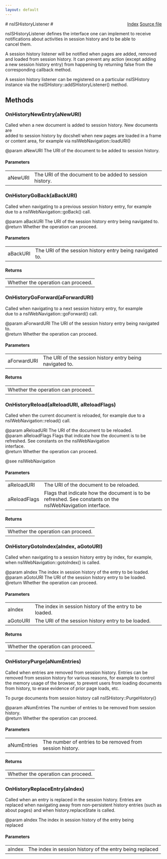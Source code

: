 ```yaml
---
layout: default
---
```

<div class='links' style='float:right'><a href="../index.html">Index</a>
<a href="http://dxr.mozilla.org/mozilla-central/source/docshell/shistory/public/nsISHistoryListener.idl">Source file</a>
</div>
# nsISHistoryListener #
  
nsISHistoryListener defines the interface one can implement to receive  
notifications about activities in session history and to be able to  
cancel them.  
  
A session history listener will be notified when pages are added, removed  
and loaded from session history. It can prevent any action (except adding  
a new session history entry) from happening by returning false from the  
corresponding callback method.  
  
A session history listener can be registered on a particular nsISHistory  
instance via the nsISHistory::addSHistoryListener() method.  
  

## Methods ##

### OnHistoryNewEntry(aNewURI) ###
  
Called when a new document is added to session history. New documents are  
added to session history by docshell when new pages are loaded in a frame  
or content area, for example via nsIWebNavigation::loadURI()  
  
@param aNewURI     The URI of the document to be added to session history.  
  

#### Parameters ####

<table>

<tr>
<td>aNewURI</td>
<td>The URI of the document to be added to session history.  
</td>
</tr>

</table>

### OnHistoryGoBack(aBackURI) ###
  
Called when navigating to a previous session history entry, for example  
due to a nsIWebNavigation::goBack() call.  
  
@param aBackURI    The URI of the session history entry being navigated to.  
@return            Whether the operation can proceed.  
  

#### Parameters ####

<table>

<tr>
<td>aBackURI</td>
<td>The URI of the session history entry being navigated to.  
</td>
</tr>

</table>

#### Returns ####

<table>

<tr>
<td>Whether the operation can proceed.  
</td>
</tr>

</table>

### OnHistoryGoForward(aForwardURI) ###
  
Called when navigating to a next session history entry, for example  
due to a nsIWebNavigation::goForward() call.  
  
@param aForwardURI   The URI of the session history entry being navigated to.  
@return              Whether the operation can proceed.  
  

#### Parameters ####

<table>

<tr>
<td>aForwardURI</td>
<td>The URI of the session history entry being navigated to.  
</td>
</tr>

</table>

#### Returns ####

<table>

<tr>
<td>Whether the operation can proceed.  
</td>
</tr>

</table>

### OnHistoryReload(aReloadURI, aReloadFlags) ###
   
Called when the current document is reloaded, for example due to a  
nsIWebNavigation::reload() call.  
  
@param aReloadURI    The URI of the document to be reloaded.  
@param aReloadFlags  Flags that indicate how the document is to be   
                     refreshed. See constants on the nsIWebNavigation  
                     interface.  
@return              Whether the operation can proceed.  
  
@see  nsIWebNavigation  
  

#### Parameters ####

<table>

<tr>
<td>aReloadURI</td>
<td>The URI of the document to be reloaded.  
</td>
</tr>

<tr>
<td>aReloadFlags</td>
<td>Flags that indicate how the document is to be   
                     refreshed. See constants on the nsIWebNavigation  
                     interface.  
</td>
</tr>

</table>

#### Returns ####

<table>

<tr>
<td>Whether the operation can proceed.  
</td>
</tr>

</table>

### OnHistoryGotoIndex(aIndex, aGotoURI) ###
  
Called when navigating to a session history entry by index, for example,  
when nsIWebNavigation::gotoIndex() is called.  
  
@param aIndex        The index in session history of the entry to be loaded.  
@param aGotoURI      The URI of the session history entry to be loaded.  
@return              Whether the operation can proceed.  
  

#### Parameters ####

<table>

<tr>
<td>aIndex</td>
<td>The index in session history of the entry to be loaded.  
</td>
</tr>

<tr>
<td>aGotoURI</td>
<td>The URI of the session history entry to be loaded.  
</td>
</tr>

</table>

#### Returns ####

<table>

<tr>
<td>Whether the operation can proceed.  
</td>
</tr>

</table>

### OnHistoryPurge(aNumEntries) ###
  
Called when entries are removed from session history. Entries can be  
removed from session history for various reasons, for example to control  
the memory usage of the browser, to prevent users from loading documents  
from history, to erase evidence of prior page loads, etc.  
  
To purge documents from session history call nsISHistory::PurgeHistory()  
  
@param aNumEntries   The number of entries to be removed from session history.  
@return              Whether the operation can proceed.  
  

#### Parameters ####

<table>

<tr>
<td>aNumEntries</td>
<td>The number of entries to be removed from session history.  
</td>
</tr>

</table>

#### Returns ####

<table>

<tr>
<td>Whether the operation can proceed.  
</td>
</tr>

</table>

### OnHistoryReplaceEntry(aIndex) ###
  
Called when an entry is replaced in the session history. Entries are  
replaced when navigating away from non-persistent history entries (such as  
about pages) and when history.replaceState is called.  
  
@param aIndex        The index in session history of the entry being  
                      replaced  
  

#### Parameters ####

<table>

<tr>
<td>aIndex</td>
<td>The index in session history of the entry being  
                      replaced  
</td>
</tr>

</table>

